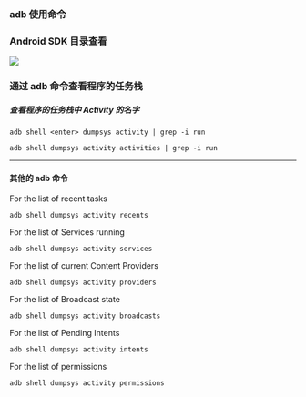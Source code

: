 ### adb 使用命令

### Android SDK 目录查看

<img src="http://baihonghua.cn/SDK%E7%9B%AE%E5%BD%95.png" style="margin-left:auto; margin-right:auto; display:block"/>

### 通过 adb 命令查看程序的任务栈

##### 查看程序的任务栈中 Activity 的名字

```
adb shell <enter> dumpsys activity | grep -i run
``` 

```
adb shell dumpsys activity activities | grep -i run
```

---

#### 其他的 adb 命令

For the list of recent tasks

```
adb shell dumpsys activity recents
```

For the list of Services running

```
adb shell dumpsys activity services
```

For the list of current Content Providers

```
adb shell dumpsys activity providers
```

For the list of Broadcast state

```
adb shell dumpsys activity broadcasts
```

For the list of Pending Intents

```
adb shell dumpsys activity intents
```

For the list of permissions

```
adb shell dumpsys activity permissions
```
